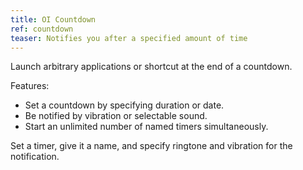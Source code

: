 ```yaml
---
title: OI Countdown
ref: countdown
teaser: Notifies you after a specified amount of time
---
```

Launch arbitrary applications or shortcut at the end of a countdown.

Features:
 * Set a countdown by specifying duration or date.
 * Be notified by vibration or selectable sound.
 * Start an unlimited number of named timers simultaneously.

Set a timer, give it a name, and specify ringtone and vibration for the notification.